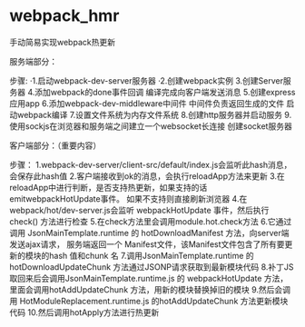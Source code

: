 # webpack_hmr
手动简易实现webpack热更新


服务端部分：

步骤:
·1.启动webpack-dev-server服务器
·2.创建webpack实例
3.创建Server服务器
4.添加webpack的done事件回调
  编译完成向客户端发送消息
5.创建express应用app
6.添加webpack-dev-middleware中间件
  中间件负责返回生成的文件
  启动webpack编译
7.设置文件系统为内存文件系统
8.创建http服务器并启动服务
9.使用sockjs在浏览器和服务端之间建立一个websocket长连接
  创建socket服务器


客户端部分：（重要内容）

步骤：
1.webpack-dev-server/client-src/default/index.js会监听此hash消息，会保存此hash值
2.客户端接收到ok的消息，会执行reloadApp方法来更新
3.在reloadApp中进行判断，是否支持热更新，如果支持的话emitwebpackHotUpdate事件。
  如果不支持则直接刷新浏览器
4.在webpack/hot/dev-server.js会监听 webpackHotUpdate 事件，然后执行check() 方法进行检查
5.在check方法里会调用module.hot.check方法
6.它通过调用 JsonMainTemplate.runtime 的 hotDownloadManifest 方法，向server端发送ajax请求，
  服务端返回一个 Manifest文件，该Manifest文件包含了所有要更新的模块的hash 值和chunk 名
7.调用JsonMainTemplate.runtime 的 hotDownloadUpdateChunk 方法通过JSONP请求获取到最新模块代码
8.补丁JS取回来后会调用JsonMainTemplate.runtime.js 的 webpackHotUpdate 方法，
  里面会调用hotAddUpdateChunk 方法，用新的模块替换掉旧的模块
9.然后会调用 HotModuleReplacement.runtime.js 的hotAddUpdateChunk 方法更新模块代码
10.然后调用hotApply方法进行热更新
